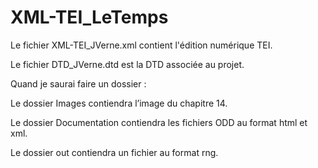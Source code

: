 # XML-TEI_LeTemps

Le fichier XML-TEI_JVerne.xml contient l'édition numérique TEI.

Le fichier DTD_JVerne.dtd est la DTD associée au projet.

Quand je saurai faire un dossier :

Le dossier Images contiendra l’image du chapitre 14.

Le dossier Documentation contiendra les fichiers ODD au format html et xml.

Le dossier out contiendra un fichier au format rng.
